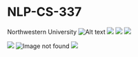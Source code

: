 # NLP-CS-337
Northwestern University
![Alt text](https://img.shields.io/badge/Hello-World-green)
<img src = "https://img.shields.io/badge/Good-Morning-green" />
<img src = "https://lol" />
<img src='https://img.shields.io/badge/Good-Night-green' oneerror = "this.oneerror=null;this.alt = 'Image not found';"/>

<img src = "https://lol" onerror="this.onerror=null;this.src='https://img.shields.io/badge/Good-Night-green';" />
<img src="https://lol" alt="Image not found" onerror="this.onerror=null;this.src='https://img.shields.io/badge/Good-Night-green';" />
<img src="https://lol" onerror="this.onerror=null;this.alt = 'Image not found';this.src='https://img.shields.io/badge/Good-Night-green';" />
